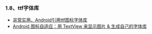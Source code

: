 ### 1.8、ttf字体库
- [非常实用，Android引用ttf图标字体库](http://blog.csdn.net/gold_brick/article/details/53894597)
- [Android 图标自适应：用 TextView 来显示图片 & 生成自己的字体库](http://www.jianshu.com/p/e95890e56bc2)